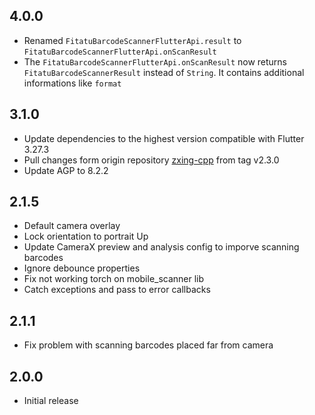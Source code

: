 ## 4.0.0
 * Renamed `FitatuBarcodeScannerFlutterApi.result` to `FitatuBarcodeScannerFlutterApi.onScanResult`
 * The `FitatuBarcodeScannerFlutterApi.onScanResult` now returns `FitatuBarcodeScannerResult` instead of `String`. It contains additional informations like `format`

## 3.1.0
 * Update dependencies to the highest version compatible with Flutter 3.27.3
 * Pull changes form origin repository [zxing-cpp](https://github.com/zxing-cpp/zxing-cpp) from tag v2.3.0
 * Update AGP to 8.2.2

## 2.1.5
 * Default camera overlay
 * Lock orientation to portrait Up
 * Update CameraX preview and analysis config to imporve scanning barcodes
 * Ignore debounce properties
 * Fix not working torch on mobile_scanner lib
 * Catch exceptions and pass to error callbacks

## 2.1.1
 * Fix problem with scanning barcodes placed far from camera 

## 2.0.0
 * Initial release